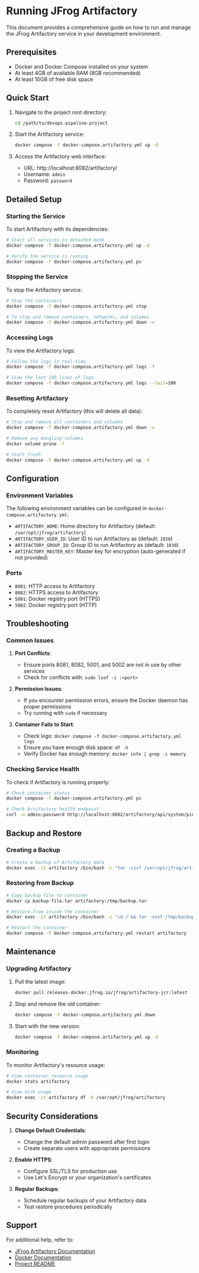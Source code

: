 # Running JFrog Artifactory

This document provides a comprehensive guide on how to run and manage the JFrog Artifactory service in your development environment.

## Prerequisites

- Docker and Docker Compose installed on your system
- At least 4GB of available RAM (8GB recommended)
- At least 10GB of free disk space

## Quick Start

1. Navigate to the project root directory:
   ```bash
   cd /path/to/devops-pipeline-project
   ```

2. Start the Artifactory service:
   ```bash
   docker compose -f docker-compose.artifactory.yml up -d
   ```

3. Access the Artifactory web interface:
   - URL: http://localhost:8082/artifactory/
   - Username: `admin`
   - Password: `password`

## Detailed Setup

### Starting the Service

To start Artifactory with its dependencies:

```bash
# Start all services in detached mode
docker compose -f docker-compose.artifactory.yml up -d

# Verify the service is running
docker compose -f docker-compose.artifactory.yml ps
```

### Stopping the Service

To stop the Artifactory service:

```bash
# Stop the containers
docker compose -f docker-compose.artifactory.yml stop

# To stop and remove containers, networks, and volumes
docker compose -f docker-compose.artifactory.yml down -v
```

### Accessing Logs

To view the Artifactory logs:

```bash
# Follow the logs in real-time
docker compose -f docker-compose.artifactory.yml logs -f

# View the last 100 lines of logs
docker compose -f docker-compose.artifactory.yml logs --tail=100
```

### Resetting Artifactory

To completely reset Artifactory (this will delete all data):

```bash
# Stop and remove all containers and volumes
docker compose -f docker-compose.artifactory.yml down -v

# Remove any dangling volumes
docker volume prune -f

# Start fresh
docker compose -f docker-compose.artifactory.yml up -d
```

## Configuration

### Environment Variables

The following environment variables can be configured in `docker-compose.artifactory.yml`:

- `ARTIFACTORY_HOME`: Home directory for Artifactory (default: `/var/opt/jfrog/artifactory`)
- `ARTIFACTORY_USER_ID`: User ID to run Artifactory as (default: `1030`)
- `ARTIFACTORY_GROUP_ID`: Group ID to run Artifactory as (default: `1030`)
- `ARTIFACTORY_MASTER_KEY`: Master key for encryption (auto-generated if not provided)

### Ports

- `8081`: HTTP access to Artifactory
- `8082`: HTTPS access to Artifactory
- `5001`: Docker registry port (HTTPS)
- `5002`: Docker registry port (HTTP)

## Troubleshooting

### Common Issues

1. **Port Conflicts**:
   - Ensure ports 8081, 8082, 5001, and 5002 are not in use by other services
   - Check for conflicts with: `sudo lsof -i :<port>`

2. **Permission Issues**:
   - If you encounter permission errors, ensure the Docker daemon has proper permissions
   - Try running with `sudo` if necessary

3. **Container Fails to Start**:
   - Check logs: `docker compose -f docker-compose.artifactory.yml logs`
   - Ensure you have enough disk space: `df -h`
   - Verify Docker has enough memory: `docker info | grep -i memory`

### Checking Service Health

To check if Artifactory is running properly:

```bash
# Check container status
docker compose -f docker-compose.artifactory.yml ps

# Check Artifactory health endpoint
curl -u admin:password http://localhost:8082/artifactory/api/system/ping
```

## Backup and Restore

### Creating a Backup

```bash
# Create a backup of Artifactory data
docker exec -it artifactory /bin/bash -c "tar -czvf /var/opt/jfrog/artifactory/backup/artifactory-backup-$(date +%Y%m%d).tar.gz /var/opt/jfrog/artifactory/data"
```

### Restoring from Backup

```bash
# Copy backup file to container
docker cp backup-file.tar artifactory:/tmp/backup.tar

# Restore from inside the container
docker exec -it artifactory /bin/bash -c "cd / && tar -xzvf /tmp/backup.tar"

# Restart the container
docker compose -f docker-compose.artifactory.yml restart artifactory
```

## Maintenance

### Upgrading Artifactory

1. Pull the latest image:
   ```bash
   docker pull releases-docker.jfrog.io/jfrog/artifactory-jcr:latest
   ```

2. Stop and remove the old container:
   ```bash
   docker compose -f docker-compose.artifactory.yml down
   ```

3. Start with the new version:
   ```bash
   docker compose -f docker-compose.artifactory.yml up -d
   ```

### Monitoring

To monitor Artifactory's resource usage:

```bash
# View container resource usage
docker stats artifactory

# View disk usage
docker exec -it artifactory df -h /var/opt/jfrog/artifactory
```

## Security Considerations

1. **Change Default Credentials**:
   - Change the default admin password after first login
   - Create separate users with appropriate permissions

2. **Enable HTTPS**:
   - Configure SSL/TLS for production use
   - Use Let's Encrypt or your organization's certificates

3. **Regular Backups**:
   - Schedule regular backups of your Artifactory data
   - Test restore procedures periodically

## Support

For additional help, refer to:
- [JFrog Artifactory Documentation](https://www.jfrog.com/confluence/display/JFROG/Getting+Started)
- [Docker Documentation](https://docs.docker.com/)
- [Project README](../README.md)
